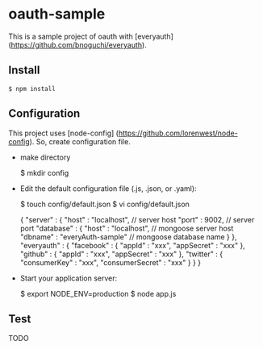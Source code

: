 oauth-sample
============

This is a sample project of oauth with [everyauth] (https://github.com/bnoguchi/everyauth).

Install
-------

    $ npm install

Configuration
-------------

This project uses [node-config] (https://github.com/lorenwest/node-config).
So, create configuration file.

+ make directory

    $ mkdir config

+ Edit the default configuration file (.js, .json, or .yaml):

    $ touch config/default.json
    $ vi config/default.json
    
    {
      "server" : {
        "host" : "localhost", // server host
        "port" : 9002,        // server port
        "database" : {
          "host" : "localhost",           // mongoose server host
          "dbname" : "everyAuth-sample"   // mongoose database name
        }
      },
      "everyauth" : {
        "facebook" : {
          "appId" : "xxx",
          "appSecret" : "xxx"
        },
        "github" : {
          "appId" : "xxx",
          "appSecret" : "xxx"
        },
        "twitter" : {
          "consumerKey" : "xxx",
          "consumerSecret" : "xxx"
        }
      }
    }

+ Start your application server:

    $ export NODE_ENV=production
    $ node app.js

Test
----

TODO